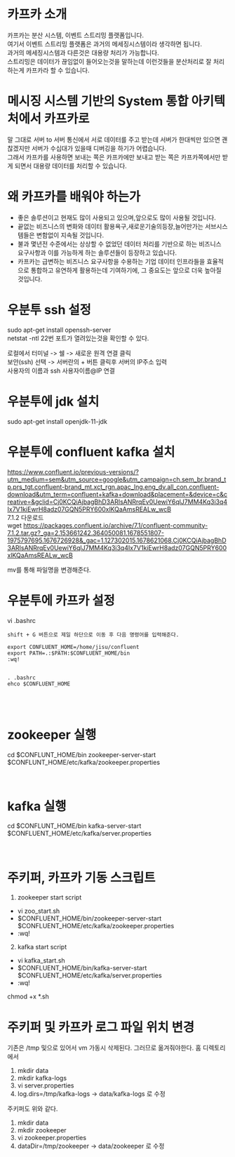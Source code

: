 # 카프카 소개 
카프카는 분산 시스템, 이벤트 스트리밍 플랫폼입니다.  
여기서 이벤트 스트리밍 플랫폼은 과거의 메세징시스템이라 생각하면 됩니다.  
과거의 메세징시스템과 다른것은 대용량 처리가 가능합니다.  
스트리밍은 데이터가 끊임없이 들어오는것을 말하는데 이런것들을 분산처리로 잘 처리하는게 카프카라 할 수 있습니다.  

# 메시징 시스템 기반의 System 통합 아키텍처에서 카프카로
말 그대로 서버 to 서버 통신에서 서로 데이터를 주고 받는데 서버가 한대씩만 있으면 괜찮겠지만 서버가 수십대가 있을때 디버깅을 하기가 어렵습니다.  
그래서 카프카를 사용하면 보내는 쪽은 카프카에만 보내고 받는 쪽은 카프카쪽에서만 받게 되면서 대용량 데이터를 처리할 수 있습니다.  

# 왜 카프카를 배워야 하는가
- 좋은 솔루션이고 현재도 많이 사용되고 있으며,앞으로도 많이 사용될 것입니다.
- 끝없는 비즈니스의 변화와 데이터 활용욕구,새로운기술의등장,늘어만가는 서브시스템들은 변함없이 지속될 것입니다.
- 불과 몇년전 수준에서는 상상할 수 없었던 데이터 처리를 기반으로 하는 비즈니스 요구사항과 이를 가능하게 하는 솔루션들이 등장하고 있습니다.
- 카프카는 급변하는 비즈니스 요구사항을 수용하는 기업 데이터 인프라들을 효율적으로 통합하고
유연하게 활용하는데 기여하기에, 그 중요도는 앞으로 더욱 높아질 것입니다.


# 우분투 ssh 설정
sudo apt-get install openssh-server  
netstat -ntl
22번 포트가 열려있는것을 확인할 수 있다.  

로컬에서 터미널 -> 쉘 -> 새로운 원격  연결 클릭  
보안(ssh) 선택 -> 서버란의 + 버튼 클릭후 서버의 IP주소 입력  
사용자의 이름과 ssh 사용자이름@IP 연결


# 우분투에 jdk 설치
sudo apt-get install openjdk-11-jdk  


# 우분투에 confluent kafka 설치
https://www.confluent.io/previous-versions/?utm_medium=sem&utm_source=google&utm_campaign=ch.sem_br.brand_tp.prs_tgt.confluent-brand_mt.xct_rgn.apac_lng.eng_dv.all_con.confluent-download&utm_term=confluent+kafka+download&placement=&device=c&creative=&gclid=Cj0KCQiAjbagBhD3ARIsANRrqEv0UewiY6qlJ7MM4Kq3i3q4Ix7V1kiEwrH8adz07GQN5PRY600xlKQaAmsREALw_wcB  
7.1.2 다운로드  
wget https://packages.confluent.io/archive/7.1/confluent-community-7.1.2.tar.gz?_ga=2.153661242.364050081.1678551807-1975797695.1676726928&_gac=1.127302015.1678621068.Cj0KCQiAjbagBhD3ARIsANRrqEv0UewiY6qlJ7MM4Kq3i3q4Ix7V1kiEwrH8adz07GQN5PRY600xlKQaAmsREALw_wcB

mv를 통해 파일명을 변경해준다.

# 우분투에 카프카 설정

vi .bashrc  
```
shift + G 버튼으로 제일 하단으로 이동 후 다음 명령어를 입력해준다.

export CONFLUENT_HOME=/home/jisu/confluent
export PATH=.:$PATH:$CONFLUENT_HOME/bin
:wq!


. .bashrc
ehco $CONFLUENT_HOME
```

<br/><br/>

# zookeeper 실행
cd $CONFLUNT_HOME/bin
zookeeper-server-start $CONFLUNT_HOME/etc/kafka/zookeeper.properties

<br/>

# kafka 실행

cd $CONFLUNT_HOME/bin
kafka-server-start $CONFLUENT_HOME/etc/kafka/server.properties

<br/>

# 주키퍼, 카프카 기동 스크립트 
1. zookeeper start script

- vi zoo_start.sh  
- $CONFLUENT_HOME/bin/zookeeper-server-start $CONFLUENT_HOME/etc/kafka/zookeeper.properties
- :wq!

2. kafka start script

- vi kafka_start.sh  
- $CONFLUENT_HOME/bin/kafka-server-start $CONFLUENT_HOME/etc/kafka/server.properties
- :wq!

chmod +x *.sh

# 주키퍼 및 카프카 로그 파일 위치 변경
기존은 /tmp 및으로 있어서 vm 가동시 삭제된다. 그러므로 옮겨줘야한다.
홈 디렉토리에서 
1. mkdir data
2. mkdir kafka-logs
3. vi server.properties
4. log.dirs=/tmp/kafka-logs -> data/kafka-logs 로 수정

주키퍼도 위와 같다.  
1. mkdir data
2. mkdir zookeeper
3. vi zookeeper.properties
4. dataDir=/tmp/zookeeper -> data/zookeeper 로 수정